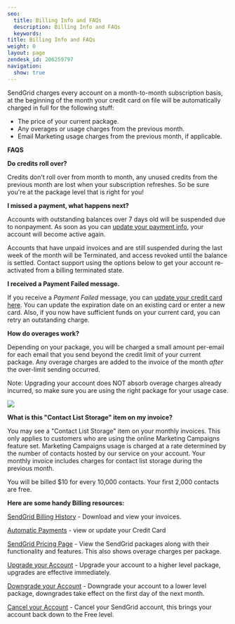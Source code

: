 ```yaml
---
seo:
  title: Billing Info and FAQs
  description: Billing Info and FAQs
  keywords:
title: Billing Info and FAQs
weight: 0
layout: page
zendesk_id: 206259797
navigation:
  show: true
---
```


SendGrid charges every account on a month-to-month subscription basis, at the beginning of the month your credit card on file will be automatically charged in full for the following stuff:

- The price of your current package.
- Any overages or usage charges from the previous month.
- Email Marketing usage charges from the previous month, if applicable.

 

**FAQS**

**Do credits roll over?**

Credits don't roll over from month to month, any unused credits from the previous month are lost when your subscription refreshes. So be sure you're at the package level that is right for you! 

 

**I missed a payment, what happens next?**

Accounts with outstanding balances over 7 days old will be suspended due to nonpayment. As soon as you can [update your payment info]({{root_url}}/Classroom/Basics/Billing/update_your_credit_card_and_resubmit_payments.html), your account will become active again.

Accounts that have unpaid invoices and are still suspended during the last week of the month will be Terminated, and access revoked until the balance is settled. Contact support using the options below to get your account re-activated from a billing terminated state. 

 

**I received a Payment Failed message.**

If you receive a _Payment Failed_ message, you can [update your credit card here]({{root_url}}/Classroom/Basics/Billing/update_your_credit_card_and_resubmit_payments.html). You can update the expiration date on an existing card or enter a new card. Also, if you now have sufficient funds on your current card, you can retry an outstanding charge.

 

**How do overages work?**  

Depending on your package, you will be charged a small amount per-email for each email that you send beyond the credit limit of your current package. Any overage charges are added to the invoice of the month _after_ the over-limit sending occurred. 

Note: Upgrading your account does NOT absorb overage charges already incurred, so make sure you are using the right package for your usage case.

![]({{root_url}}/images/2015-05-26_0952.png) 

**What is this "Contact List Storage" item on my invoice?**

You may see a "Contact List Storage" item on your monthly invoices. This only applies to customers who are using the online Marketing Campaigns feature set. Marketing Campaigns usage is charged at a rate determined by the number of contacts hosted by our service on your account. Your monthly invoice includes charges for contact list storage during the previous month.

You will be billed $10 for every 10,000 contacts. Your first 2,000 contacts are free.

 

**Here are some handy Billing resources:**

[SendGrid Billing History](https://sendgrid.com/settings/billing) - Download and view your invoices.

[Automatic Payments](https://sendgrid.com/settings/billing) - view or update your Credit Card

[SendGrid Pricing Page](http://sendgrid.com/pricing.html) - View the SendGrid packages along with their functionality and features. This also shows overage charges per package.

[Upgrade your Account](https://sendgrid.com/settings/billing) - Upgrade your account to a higher level package, upgrades are effective immediately. 

[Downgrade your Account](https://sendgrid.com/settings/billing) - Downgrade your account to a lower level package, downgrades take effect on the first day of the next month.

[Cancel your Account](https://sendgrid.com/settings/billing) - Cancel your SendGrid account, this brings your account back down to the Free level.

 
